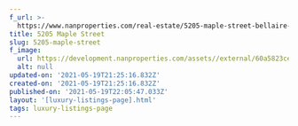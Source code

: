 ```yaml
---
f_url: >-
  https://www.nanproperties.com/real-estate/5205-maple-street-bellaire-tx-77401/63579664/106617101
title: 5205 Maple Street
slug: 5205-maple-street
f_image:
  url: https://development.nanproperties.com/assets//external/60a5823cebdd279a747478c3_img-1.jpeg
  alt: null
updated-on: '2021-05-19T21:25:16.832Z'
created-on: '2021-05-19T21:25:16.832Z'
published-on: '2021-05-19T22:05:47.033Z'
layout: '[luxury-listings-page].html'
tags: luxury-listings-page
---
```




